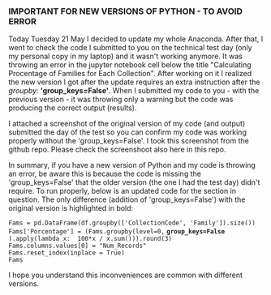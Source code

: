 ### IMPORTANT FOR NEW VERSIONS OF PYTHON - TO AVOID ERROR

Today Tuesday 21 May I decided to update my whole Anaconda. After that, I went to check the code I submitted to you on the technical test day (only my personal copy in my laptop) 
and it wasn't working anymore. It was throwing an error in the jupyter notebook cell below the title "Calculating Procentage of Families for Each Collection". After working on it 
I realized the new version I got after the update requires an extra instruction after the *groupby*: **'group_keys=False'**. When I submitted my code to you - with the previous 
version - it was throwing only a warning but the code was producing the correct output (results).

I attached a screenshot of the original version of my code (and output) submitted the day of the test so you can confirm my code was working properly without the 'group_keys=False'. 
I took this screenshot from the github repo. Please check the screenshoot also here in this repo.

In summary, if you have a new version of Python and my code is throwing an error, be aware this is because the code is missing the 'group_keys=False' that the older
version (the one I had the test day) didn't require. To run properly, below is an updated code for the section in question. The only difference (addition of 'group_keys=False') 
with the original version is highlighted in bold:


`Fams = pd.DataFrame(df.groupby(['CollectionCode', 'Family']).size())`\
`Fams['Porcentage'] = (Fams.groupby(level=0,` **`group_keys=False`** `).apply(lambda x:  100*x / x.sum())).round(3)`\
`Fams.columns.values[0] = "Num_Records" `\
`Fams.reset_index(inplace = True)`\
`Fams`


I hope you understand this inconveniences are common with different versions.

